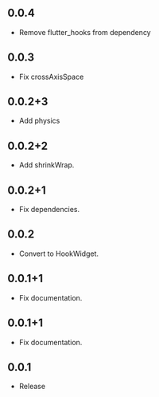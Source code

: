 ## 0.0.4
- Remove flutter_hooks from dependency

## 0.0.3
- Fix crossAxisSpace

## 0.0.2+3
- Add physics

## 0.0.2+2
- Add shrinkWrap.

## 0.0.2+1

- Fix dependencies.

## 0.0.2

- Convert to HookWidget.

## 0.0.1+1

- Fix documentation.

## 0.0.1+1

- Fix documentation.

## 0.0.1

- Release